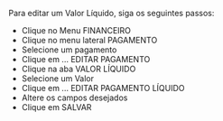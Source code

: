 Para editar um Valor Líquido, siga os seguintes passos:

* Clique no Menu FINANCEIRO
* Clique no menu lateral PAGAMENTO
* Selecione um pagamento
* Clique em ... EDITAR PAGAMENTO
* Clique na aba VALOR LÍQUIDO
* Selecione um Valor
* Clique em ... EDITAR PAGAMENTO LÍQUIDO
* Altere os campos desejados
* Clique em SALVAR
